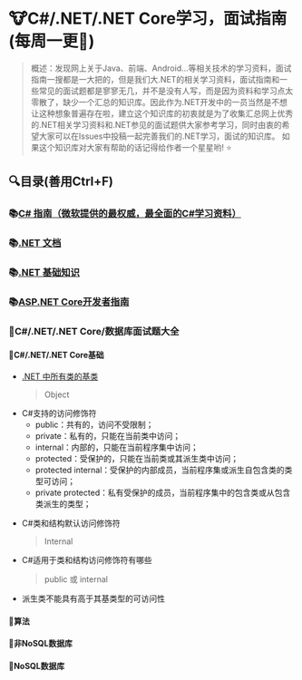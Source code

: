 # 🐮C#/.NET/.NET Core学习，面试指南(每周一更🌋)
> 概述：发现网上关于Java、前端、Android...等相关技术的学习资料，面试指南一搜都是一大把的，但是我们大.NET的相关学习资料，面试指南和一些常见的面试题都是寥寥无几，并不是没有人写，而是因为资料和学习点太零散了，缺少一个汇总的知识库。因此作为.NET开发中的一员当然是不想让这种想象普遍存在啦，建立这个知识库的初衷就是为了收集汇总网上优秀的.NET相关学习资料和.NET参见的面试题供大家参考学习，同时由衷的希望大家可以在Issues中投稿一起完善我们的.NET学习，面试的知识库。
如果这个知识库对大家有帮助的话记得给作者一个星星哟! ⭐


## 🔍目录(善用Ctrl+F)

### 📚[C# 指南（微软提供的最权威，最全面的C#学习资料）][1]
  [1]: https://docs.microsoft.com/zh-cn/dotnet/csharp/
### 📚[.NET 文档][3]
  [3]:https://docs.microsoft.com/zh-cn/dotnet/
### 📚[.NET 基础知识][2]
  [2]:https://docs.microsoft.com/zh-cn/dotnet/core/introduction
### 📚[ASP.NET Core开发者指南][4]
  [4]:https://github.com/MoienTajik/AspNetCore-Developer-Roadmap/blob/master/ReadMe.zh-Hans.md

### 📖C#/.NET/.NET Core/数据库面试题大全
#### 📓C#/.NET/.NET Core基础
*  [.NET 中所有类的基类][5]
   >Object

   [5]: https://docs.microsoft.com/zh-cn/dotnet/api/system.object?view=netcore-3.1
   
- C#支持的访问修饰符
    - public：共有的，访问不受限制；
    - private：私有的，只能在当前类中访问；
    - internal：内部的，只能在当前程序集中访问；
    - protected：受保护的，只能在当前类或其派生类中访问；
    - protected  internal：受保护的内部成员，当前程序集或派生自包含类的类型可访问；
    - private protected：私有受保护的成员，当前程序集中的包含类或从包含类派生的类型；

*  C#类和结构默认访问修饰符
   > Internal
   
*  C#适用于类和结构访问修饰符有哪些
   > public 或 internal

*  派生类不能具有高于其基类型的可访问性

#### 🧮算法



#### 🍇非NoSQL数据库



#### 🍉NoSQL数据库















